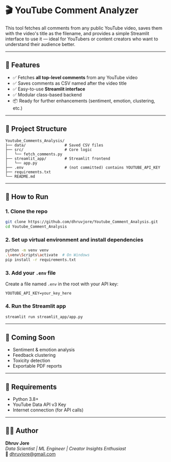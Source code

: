 # 🎬 YouTube Comment Analyzer

This tool fetches all comments from any public YouTube video, saves them with the video's title as the filename, and provides a simple Streamlit interface to use it — ideal for YouTubers or content creators who want to understand their audience better.

---

## 🚀 Features

- ✅ Fetches **all top-level comments** from any YouTube video  
- ✅ Saves comments as CSV named after the video title  
- ✅ Easy-to-use **Streamlit interface**  
- ✅ Modular class-based backend  
- 📦 Ready for further enhancements (sentiment, emotion, clustering, etc.)

---

## 📁 Project Structure

```
Youtube_Comments_Analysis/
├── data/                 # Saved CSV files
├── src/                  # Core logic
│   └── fetch_comments.py
├── streamlit_app/        # Streamlit frontend
│   └── app.py
├── .env                  # (not committed) contains YOUTUBE_API_KEY
├── requirements.txt
└── README.md
```

---

## 🧪 How to Run

### 1. Clone the repo
```bash
git clone https://github.com/dhruvjore/Youtube_Comment_Analysis.git
cd Youtube_Comment_Analysis
```

### 2. Set up virtual environment and install dependencies
```bash
python -m venv venv
.\venv\Scripts\activate  # On Windows
pip install -r requirements.txt
```

### 3. Add your `.env` file
Create a file named `.env` in the root with your API key:
```
YOUTUBE_API_KEY=your_key_here
```

### 4. Run the Streamlit app
```bash
streamlit run streamlit_app/app.py
```

---

## 🧠 Coming Soon

- Sentiment & emotion analysis
- Feedback clustering
- Toxicity detection
- Exportable PDF reports

---

## 📌 Requirements

- Python 3.8+
- YouTube Data API v3 Key
- Internet connection (for API calls)

---

## 🧑‍💻 Author

**Dhruv Jore**  
*Data Scientist | ML Engineer | Creator Insights Enthusiast*  
📧 dhruvjore@gmail.com
